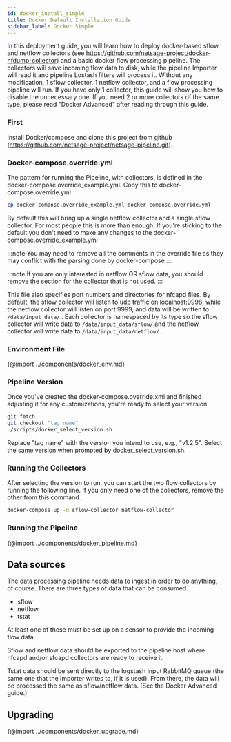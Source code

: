 ```yaml
---
id: docker_install_simple
title: Docker Default Installation Guide
sidebar_label: Docker Simple
---
```

In this deployment guide, you will learn how to deploy docker-based sflow and netflow collectors (see https://github.com/netsage-project/docker-nfdump-collector) and a basic docker flow processing pipeline. The collectors will save incoming flow data to disk, while the pipeline Importer will read it and pipeline Lostash filters will process it. Without any modification, 1 sflow collector, 1 netflow collector, and a flow processing pipeline will run. If you have only 1 collector, this guide will show you how to disable the unnecessary one.  If you need 2 or more collectors of the same type, please read "Docker Advanced" after reading through this guide.

### First

Install Docker/compose and clone this project from github (https://github.com/netsage-project/netsage-pipeline.git).

### Docker-compose.override.yml

The pattern for running the Pipeline, with collectors, is defined in the docker-compose.override_example.yml. Copy this to docker-compose.override.yml. 

```sh
cp docker-compose.override_example.yml docker-compose.override.yml
```

By default this will bring up a single netflow collector and a single sflow collector. For most people this is more than enough. If you're sticking to the default you don't need to make any changes to the docker-compose.override_example.yml

:::note
You may need to remove all the comments in the override file as they may conflict with the parsing done by docker-compose
:::

:::note
If you are only interested in netflow OR sflow data, you should remove the section for the collector that is not used.
:::

This file also specifies port numbers and directories for nfcapd files.  By default, the sflow collector will listen to udp traffic on localhost:9998, while the netflow collector will listen on port 9999,  and data will be written to `/data/input_data/` . Each collector is namespaced by its type so the sflow collector will write data to `/data/input_data/sflow/` and the netflow collector will write data to `/data/input_data/netflow/`.  

### Environment File

{@import ../components/docker_env.md}

### Pipeline Version

Once you've created the docker-compose.override.xml and finished adjusting it for any customizations, you're ready to select your version.

```sh
git fetch
git checkout "tag name"
./scripts/docker_select_version.sh
```
Replace "tag name" with the version you intend to use, e.g., "v1.2.5". Select the same version when prompted by docker_select_version.sh.

### Running the Collectors

After selecting the version to run, you can start the two flow collectors by running the following line. If you only need one of the collectors, remove the other from this command.

```sh
docker-compose up -d sflow-collector netflow-collector
```

### Running the Pipeline

{@import ../components/docker_pipeline.md}

## Data sources 
The data processing pipeline needs data to ingest in order to do anything, of course. There are three types of data that can be consumed.

 - sflow 
 - netflow
 - tstat

At least one of these must be set up on a sensor to provide the incoming flow data. 

Sflow and netflow data should be exported to the pipeline host where nfcapd and/or sfcapd collectors are ready to receive it.

Tstat data should be sent directly to the logstash input RabbitMQ queue (the same one that the Importer writes to, if it is used). From there, the data will be processed the same as sflow/netflow data. (See the Docker Advanced guide.)

## Upgrading

{@import ../components/docker_upgrade.md}
